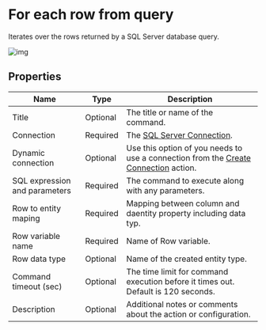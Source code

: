 # For each row from query

Iterates over the rows returned by a SQL Server database query.



![img](https://profitbasedocs.blob.core.windows.net/flowimages/read-rows.png)

## Properties

| Name         | Type            | Description                                       |
|--------------|-----------------|---------------------------------------------------|
| Title           | Optional | The title or name of the command.     |
| Connection      | Required | The [SQL Server Connection](./connection.md).         |
| Dynamic connection | Optional | Use this option of you needs to use a connection from the [Create Connection](./create-connection.md) action. |
| SQL expression and parameters   | Required      | The command to execute along with any parameters.   |
| Row to entity maping | Required  | Mapping between column and daentity property including data typ.   |
| Row variable name | Required  | Name of Row variable.  |
| Row data type | Optional  | Name of the created entity type.  |
| Command timeout (sec) | Optional | The time limit for command execution before it times out. Default is 120 seconds.|
| Description   | Optional | Additional notes or comments about the action or configuration. |
